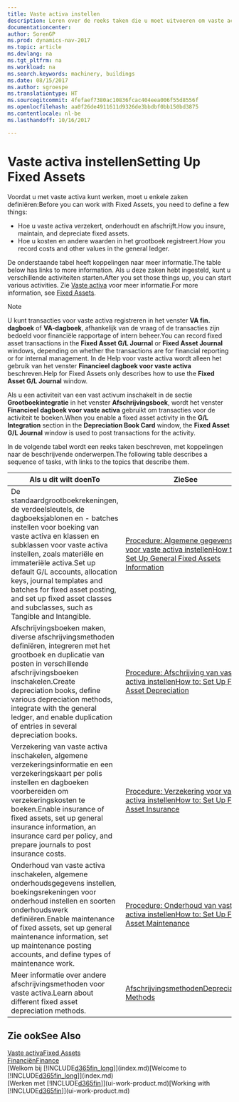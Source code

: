 ```yaml
---
title: Vaste activa instellen
description: Leren over de reeks taken die u moet uitvoeren om vaste activa in te stellen, zoals machines of gebouwen.
documentationcenter: 
author: SorenGP
ms.prod: dynamics-nav-2017
ms.topic: article
ms.devlang: na
ms.tgt_pltfrm: na
ms.workload: na
ms.search.keywords: machinery, buildings
ms.date: 08/15/2017
ms.author: sgroespe
ms.translationtype: HT
ms.sourcegitcommit: 4fefaef7380ac10836fcac404eea006f55d8556f
ms.openlocfilehash: aa0f26de4911611d9326de3bbdbf0bb150bd3875
ms.contentlocale: nl-be
ms.lasthandoff: 10/16/2017

---
```

# <a name="setting-up-fixed-assets"></a><span data-ttu-id="3a6e9-103">Vaste activa instellen</span><span class="sxs-lookup"><span data-stu-id="3a6e9-103">Setting Up Fixed Assets</span></span>
<span data-ttu-id="3a6e9-104">Voordat u met vaste activa kunt werken, moet u enkele zaken definiëren:</span><span class="sxs-lookup"><span data-stu-id="3a6e9-104">Before you can work with Fixed Assets, you need to define a few things:</span></span>  

* <span data-ttu-id="3a6e9-105">Hoe u vaste activa verzekert, onderhoudt en afschrijft.</span><span class="sxs-lookup"><span data-stu-id="3a6e9-105">How you insure, maintain, and depreciate fixed assets.</span></span>  
* <span data-ttu-id="3a6e9-106">Hoe u kosten en andere waarden in het grootboek registreert.</span><span class="sxs-lookup"><span data-stu-id="3a6e9-106">How you record costs and other values in the general ledger.</span></span>  

<span data-ttu-id="3a6e9-107">De onderstaande tabel heeft koppelingen naar meer informatie.</span><span class="sxs-lookup"><span data-stu-id="3a6e9-107">The table below has links to more information.</span></span> <span data-ttu-id="3a6e9-108">Als u deze zaken hebt ingesteld, kunt u verschillende activiteiten starten.</span><span class="sxs-lookup"><span data-stu-id="3a6e9-108">After you set those things up, you can start various activities.</span></span> <span data-ttu-id="3a6e9-109">Zie [Vaste activa](fa-manage.md) voor meer informatie.</span><span class="sxs-lookup"><span data-stu-id="3a6e9-109">For more information, see [Fixed Assets](fa-manage.md).</span></span>  

> [!NOTE]  
>   <span data-ttu-id="3a6e9-110">U kunt transacties voor vaste activa registreren in het venster **VA fin. dagboek** of **VA-dagboek**, afhankelijk van de vraag of de transacties zijn bedoeld voor financiële rapportage of intern beheer.</span><span class="sxs-lookup"><span data-stu-id="3a6e9-110">You can record fixed asset transactions in the **Fixed Asset G/L Journal** or **Fixed Asset Journal** windows, depending on whether the transactions are for financial reporting or for internal management.</span></span> <span data-ttu-id="3a6e9-111">In de Help voor vaste activa wordt alleen het gebruik van het venster **Financieel dagboek voor vaste activa** beschreven.</span><span class="sxs-lookup"><span data-stu-id="3a6e9-111">Help for Fixed Assets only describes how to use the **Fixed Asset G/L Journal** window.</span></span>  

<span data-ttu-id="3a6e9-112">Als u een activiteit van een vast activum inschakelt in de sectie **Grootboekintegratie** in het venster **Afschrijvingsboek**, wordt het venster **Financieel dagboek voor vaste activa** gebruikt om transacties voor de activiteit te boeken.</span><span class="sxs-lookup"><span data-stu-id="3a6e9-112">When you enable a fixed asset activity in the **G/L Integration** section in the **Depreciation Book Card** window, the **Fixed Asset G/L Journal** window is used to post transactions for the activity.</span></span>

<span data-ttu-id="3a6e9-113">In de volgende tabel wordt een reeks taken beschreven, met koppelingen naar de beschrijvende onderwerpen.</span><span class="sxs-lookup"><span data-stu-id="3a6e9-113">The following table describes a sequence of tasks, with links to the topics that describe them.</span></span>  

| <span data-ttu-id="3a6e9-114">Als u dit wilt doen</span><span class="sxs-lookup"><span data-stu-id="3a6e9-114">To</span></span> | <span data-ttu-id="3a6e9-115">Zie</span><span class="sxs-lookup"><span data-stu-id="3a6e9-115">See</span></span> |
| --- | --- |
| <span data-ttu-id="3a6e9-116">De standaardgrootboekrekeningen, de verdeelsleutels, de dagboeksjablonen en - batches instellen voor boeking van vaste activa en klassen en subklassen voor vaste activa instellen, zoals materiële en immateriële activa.</span><span class="sxs-lookup"><span data-stu-id="3a6e9-116">Set up default G/L accounts, allocation keys, journal templates and batches for fixed asset posting, and set up fixed asset classes and subclasses, such as Tangible and Intangible.</span></span> |[<span data-ttu-id="3a6e9-117">Procedure: Algemene gegevens voor vaste activa instellen</span><span class="sxs-lookup"><span data-stu-id="3a6e9-117">How to: Set Up General Fixed Assets Information</span></span>](fa-how-setup-general.md) |
| <span data-ttu-id="3a6e9-118">Afschrijvingsboeken maken, diverse afschrijvingsmethoden definiëren, integreren met het grootboek en duplicatie van posten in verschillende afschrijvingsboeken inschakelen.</span><span class="sxs-lookup"><span data-stu-id="3a6e9-118">Create depreciation books, define various depreciation methods, integrate with the general ledger, and enable duplication of entries in several depreciation books.</span></span> |[<span data-ttu-id="3a6e9-119">Procedure: Afschrijving van vaste activa instellen</span><span class="sxs-lookup"><span data-stu-id="3a6e9-119">How to: Set Up Fixed Asset Depreciation</span></span>](fa-how-setup-depreciation.md) |
| <span data-ttu-id="3a6e9-120">Verzekering van vaste activa inschakelen, algemene verzekeringsinformatie en een verzekeringskaart per polis instellen en dagboeken voorbereiden om verzekeringskosten te boeken.</span><span class="sxs-lookup"><span data-stu-id="3a6e9-120">Enable insurance of fixed assets, set up general insurance information, an insurance card per policy, and prepare journals to post insurance costs.</span></span> |[<span data-ttu-id="3a6e9-121">Procedure: Verzekering voor vaste activa instellen</span><span class="sxs-lookup"><span data-stu-id="3a6e9-121">How to: Set Up Fixed Asset Insurance</span></span>](fa-how-setup-insurance.md) |
| <span data-ttu-id="3a6e9-122">Onderhoud van vaste activa inschakelen, algemene onderhoudsgegevens instellen, boekingsrekeningen voor onderhoud instellen en soorten onderhoudswerk definiëren.</span><span class="sxs-lookup"><span data-stu-id="3a6e9-122">Enable maintenance of fixed assets, set up general maintenance information, set up maintenance posting accounts, and define types of maintenance work.</span></span> |[<span data-ttu-id="3a6e9-123">Procedure: Onderhoud van vaste activa instellen</span><span class="sxs-lookup"><span data-stu-id="3a6e9-123">How to: Set Up Fixed Asset Maintenance</span></span>](fa-how-setup-maintenance.md) |
| <span data-ttu-id="3a6e9-124">Meer informatie over andere afschrijvingsmethoden voor vaste activa.</span><span class="sxs-lookup"><span data-stu-id="3a6e9-124">Learn about different fixed asset depreciation methods.</span></span> |[<span data-ttu-id="3a6e9-125">Afschrijvingsmethoden</span><span class="sxs-lookup"><span data-stu-id="3a6e9-125">Depreciation Methods</span></span>](fa-depreciation-methods.md) |

## <a name="see-also"></a><span data-ttu-id="3a6e9-126">Zie ook</span><span class="sxs-lookup"><span data-stu-id="3a6e9-126">See Also</span></span>
[<span data-ttu-id="3a6e9-127">Vaste activa</span><span class="sxs-lookup"><span data-stu-id="3a6e9-127">Fixed Assets</span></span>](fa-manage.md)  
[<span data-ttu-id="3a6e9-128">Financiën</span><span class="sxs-lookup"><span data-stu-id="3a6e9-128">Finance</span></span>](finance.md)  
<span data-ttu-id="3a6e9-129">[Welkom bij [!INCLUDE[d365fin_long](includes/d365fin_long_md.md)]](index.md)</span><span class="sxs-lookup"><span data-stu-id="3a6e9-129">[Welcome to [!INCLUDE[d365fin_long](includes/d365fin_long_md.md)]](index.md)</span></span>  
<span data-ttu-id="3a6e9-130">[Werken met [!INCLUDE[d365fin](includes/d365fin_md.md)]](ui-work-product.md)</span><span class="sxs-lookup"><span data-stu-id="3a6e9-130">[Working with [!INCLUDE[d365fin](includes/d365fin_md.md)]](ui-work-product.md)</span></span>

